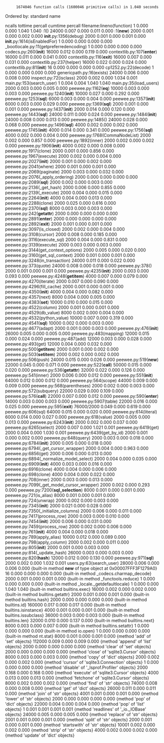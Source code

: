         1674046 function calls (1600046 primitive calls) in 1.040 seconds

   Ordered by: standard name

   ncalls  tottime  percall  cumtime  percall filename:lineno(function)
        1    0.000    0.000    1.040    1.040 <string>:1(<module>)
    24000    0.007    0.000    0.011    0.000 <string>:1(__new__)
     2000    0.001    0.000    0.002    0.000 __init__.py:1356(debug)
     2000    0.001    0.000    0.001    0.000 __init__.py:1614(isEnabledFor)
        1    0.000    0.000    0.000    0.000 _bootlocale.py:11(getpreferredencoding)
        1    0.000    0.000    0.000    0.000 codecs.py:260(__init__)
    16000    0.012    0.000    0.119    0.000 contextlib.py:107(__enter__)
    16000    0.011    0.000    0.041    0.000 contextlib.py:116(__exit__)
    16000    0.007    0.000    0.031    0.000 contextlib.py:237(helper)
    16000    0.022    0.000    0.024    0.000 contextlib.py:81(__init__)
       16    0.000    0.000    0.000    0.000 cp1252.py:22(decode)
        1    0.000    0.000    0.000    0.000 genericpath.py:16(exists)
    24000    0.006    0.000    0.008    0.000 inspect.py:72(isclass)
     2000    0.002    0.000    1.034    0.001 main.py:153(search_user)
        1    0.004    0.004    1.040    1.040 main.py:35(load_users)
     2000    0.003    0.000    0.005    0.000 peewee.py:1162(__eq__)
    10000    0.003    0.000    0.003    0.000 peewee.py:1240(__init__)
    10000    0.027    0.000    0.292    0.000 peewee.py:1253(__sql__)
     6000    0.003    0.000    0.004    0.000 peewee.py:1357(__init__)
     6000    0.003    0.000    0.029    0.000 peewee.py:1369(__sql__)
     2000    0.001    0.000    0.001    0.000 peewee.py:1437(__init__)
     2000    0.014    0.000    0.120    0.000 peewee.py:1443(__sql__)
    24000    0.011    0.000    0.024    0.000 peewee.py:1484(__init__)
    24000    0.008    0.000    0.013    0.000 peewee.py:1485(<listcomp>)
    24000    0.028    0.000    0.068    0.000 peewee.py:1496(__sql__)
     4000    0.002    0.000    0.002    0.000 peewee.py:1745(__init__)
     4000    0.014    0.000    0.341    0.000 peewee.py:1756(__sql__)
     4000    0.002    0.000    0.004    0.000 peewee.py:1768(CommaNodeList)
     2000    0.002    0.000    0.857    0.000 peewee.py:1892(inner)
     2000    0.002    0.000    0.002    0.000 peewee.py:1906(__init__)
     4000    0.002    0.000    0.008    0.000 peewee.py:1917(clone)
     2000    0.001    0.000    0.856    0.000 peewee.py:1967(execute)
     2000    0.002    0.000    0.004    0.000 peewee.py:2027(__init__)
     2000    0.001    0.000    0.002    0.000 peewee.py:2041(where)
     2000    0.001    0.000    0.001    0.000 peewee.py:2069(paginate)
     2000    0.003    0.000    0.032    0.000 peewee.py:2076(_apply_ordering)
     2000    0.000    0.000    0.000    0.000 peewee.py:2089(__sql__)
     2000    0.002    0.000    0.003    0.000 peewee.py:2136(_get_hash)
     2000    0.006    0.000    0.855    0.000 peewee.py:2139(_execute)
     2000    0.004    0.000    0.015    0.000 peewee.py:2264(__init__)
     4000    0.004    0.000    0.013    0.000 peewee.py:2288(clone)
     2000    0.025    0.000    0.616    0.000 peewee.py:2370(__sql__)
     8000    0.003    0.000    0.003    0.000 peewee.py:242(__getattr__)
     2000    0.000    0.000    0.000    0.000 peewee.py:2891(__enter__)
     2000    0.000    0.000    0.000    0.000 peewee.py:2892(__exit__)
     2000    0.001    0.000    0.001    0.000 peewee.py:3097(is_closed)
     2000    0.002    0.000    0.004    0.000 peewee.py:3108(cursor)
     2000    0.008    0.000    0.185    0.000 peewee.py:3116(execute_sql)
     2000    0.004    0.000    0.831    0.000 peewee.py:3139(execute)
     2000    0.003    0.000    0.003    0.000 peewee.py:3144(get_context_options)
     2000    0.005    0.000    0.020    0.000 peewee.py:3160(get_sql_context)
     2000    0.001    0.000    0.001    0.000 peewee.py:3248(in_transaction)
    24000    0.011    0.000    0.022    0.000 peewee.py:373(quote)
    24000    0.008    0.000    0.018    0.000 peewee.py:378(<lambda>)
     2000    0.001    0.000    0.001    0.000 peewee.py:4235(__init__)
     2000    0.003    0.000    0.093    0.000 peewee.py:4248(__getitem__)
     4000    0.007    0.000    0.079    0.000 peewee.py:4270(iterate)
     2000    0.007    0.000    0.090    0.000 peewee.py:4296(fill_cache)
     2000    0.001    0.000    0.001    0.000 peewee.py:4350(__init__)
     4000    0.004    0.000    0.082    0.000 peewee.py:4357(next)
     8000    0.004    0.000    0.005    0.000 peewee.py:4383(__set__)
    10000    0.010    0.000    0.015    0.000 peewee.py:4522(column)
     2000    0.001    0.000    0.001    0.000 peewee.py:4529(db_value)
     8000    0.002    0.000    0.004    0.000 peewee.py:4532(python_value)
    10000    0.007    0.000    0.319    0.000 peewee.py:4541(__sql__)
    10000    0.002    0.000    0.003    0.000 peewee.py:4677(adapt)
     2000    0.001    0.000    0.003    0.000 peewee.py:476(__init__)
    26000    0.005    0.000    0.005    0.000 peewee.py:483(mapping)
    12000    0.015    0.000    0.024    0.000 peewee.py:487(add)
    12000    0.003    0.000    0.028    0.000 peewee.py:493(get)
    12000    0.004    0.000    0.032    0.000 peewee.py:500(__getitem__)
     2000    0.001    0.000    0.002    0.000 peewee.py:503(__setitem__)
     2000    0.002    0.000    0.002    0.000 peewee.py:506(push)
    24000    0.015    0.000    0.026    0.000 peewee.py:519(__new__)
    22000    0.045    0.000    0.071    0.000 peewee.py:522(__call__)
    50000    0.015    0.000    0.020    0.000 peewee.py:536(__getattr__)
    32000    0.022    0.000    0.126    0.000 peewee.py:541(inner)
     2000    0.006    0.000    0.012    0.000 peewee.py:551(__init__)
    64000    0.012    0.000    0.012    0.000 peewee.py:564(scope)
    44000    0.009    0.000    0.009    0.000 peewee.py:568(parentheses)
     2000    0.002    0.000    0.003    0.000 peewee.py:572(subquery)
    22000    0.029    0.000    0.109    0.000 peewee.py:576(__call__)
    22000    0.007    0.000    0.012    0.000 peewee.py:590(__enter__)
    14000    0.003    0.000    0.003    0.000 peewee.py:5907(table)
    22000    0.016    0.000    0.025    0.000 peewee.py:595(__exit__)
76000/2000    0.049    0.000    0.619    0.000 peewee.py:606(sql)
    64000    0.015    0.000    0.020    0.000 peewee.py:614(literal)
     6000    0.014    0.000    0.027    0.000 peewee.py:618(value)
     2000    0.005    0.000    0.013    0.000 peewee.py:6243(__init__)
     2000    0.002    0.000    0.037    0.000 peewee.py:6265(select)
     2000    0.007    0.000    1.021    0.001 peewee.py:6419(get)
     2000    0.004    0.000    1.030    0.001 peewee.py:6439(get_by_id)
     2000    0.001    0.000    0.002    0.000 peewee.py:648(query)
     2000    0.003    0.000    0.018    0.000 peewee.py:6784(__init__)
     2000    0.005    0.000    0.018    0.000 peewee.py:6794(_get_cursor_wrapper)
     2000    0.004    0.000    0.963    0.000 peewee.py:6856(get)
     2000    0.006    0.000    0.013    0.000 peewee.py:6894(_normalize_model_select)
     2000    0.004    0.000    0.035    0.000 peewee.py:6909(__init__)
     4000    0.003    0.000    0.016    0.000 peewee.py:6916(clone)
     4000    0.004    0.000    0.006    0.000 peewee.py:698(clone)
     4000    0.004    0.000    0.022    0.000 peewee.py:708(inner)
     2000    0.003    0.000    0.013    0.000 peewee.py:7099(_get_model_cursor_wrapper)
     2000    0.002    0.000    0.293    0.000 peewee.py:7200(__sql_selection__)
     8000    0.001    0.000    0.001    0.000 peewee.py:721(is_alias)
     8000    0.001    0.000    0.001    0.000 peewee.py:724(unwrap)
     2000    0.002    0.000    0.003    0.000 peewee.py:7345(__init__)
     2000    0.021    0.000    0.028    0.000 peewee.py:7350(_initialize_columns)
     2000    0.006    0.000    0.011    0.000 peewee.py:7417(process_row)
     2000    0.003    0.000    0.010    0.000 peewee.py:7454(__init__)
     2000    0.006    0.000    0.031    0.000 peewee.py:7459(process_row)
     2000    0.002    0.000    0.006    0.000 peewee.py:761(__init__)
     4000    0.004    0.000    0.018    0.000 peewee.py:789(apply_alias)
    10000    0.012    0.000    0.089    0.000 peewee.py:798(apply_column)
     2000    0.002    0.000    0.011    0.000 peewee.py:805(__init__)
     2000    0.001    0.000    0.003    0.000 peewee.py:814(_update_hash)
    26000    0.003    0.000    0.003    0.000 peewee.py:820(__hash__)
    12000    0.012    0.000    0.130    0.000 peewee.py:971(__sql__)
     2000    0.002    0.000    1.032    0.001 users.py:63(search_user)
    28000    0.006    0.000    0.006    0.000 {built-in method __new__ of type object at 0x00007FFF3F1279A0}
       16    0.000    0.000    0.000    0.000 {built-in method _codecs.charmap_decode}
     2000    0.001    0.000    0.001    0.000 {built-in method _functools.reduce}
        1    0.000    0.000    0.000    0.000 {built-in method _locale._getdefaultlocale}
        1    0.000    0.000    1.040    1.040 {built-in method builtins.exec}
    16000    0.002    0.000    0.002    0.000 {built-in method builtins.getattr}
     2000    0.001    0.000    0.001    0.000 {built-in method builtins.hash}
     2000    0.000    0.000    0.000    0.000 {built-in method builtins.id}
   160000    0.017    0.000    0.017    0.000 {built-in method builtins.isinstance}
     4000    0.001    0.000    0.001    0.000 {built-in method builtins.issubclass}
    36000    0.003    0.000    0.003    0.000 {built-in method builtins.len}
    32000    0.010    0.000    0.137    0.000 {built-in method builtins.next}
     8000    0.003    0.000    0.007    0.000 {built-in method builtins.setattr}
        1    0.000    0.000    0.000    0.000 {built-in method io.open}
        1    0.000    0.000    0.000    0.000 {built-in method nt.stat}
     8000    0.001    0.000    0.001    0.000 {method 'add' of 'set' objects}
   112000    0.009    0.000    0.009    0.000 {method 'append' of 'list' objects}
     2000    0.000    0.000    0.000    0.000 {method 'clear' of 'set' objects}
     2000    0.000    0.000    0.000    0.000 {method 'close' of 'sqlite3.Cursor' objects}
     8000    0.003    0.000    0.003    0.000 {method 'copy' of 'dict' objects}
     2000    0.002    0.000    0.002    0.000 {method 'cursor' of 'sqlite3.Connection' objects}
        1    0.000    0.000    0.000    0.000 {method 'disable' of '_lsprof.Profiler' objects}
     2000    0.168    0.000    0.168    0.000 {method 'execute' of 'sqlite3.Cursor' objects}
     4000    0.013    0.000    0.013    0.000 {method 'fetchone' of 'sqlite3.Cursor' objects}
     8000    0.002    0.000    0.002    0.000 {method 'find' of 'str' objects}
    74000    0.008    0.000    0.008    0.000 {method 'get' of 'dict' objects}
    26000    0.011    0.000    0.011    0.000 {method 'join' of 'str' objects}
     4001    0.001    0.000    0.001    0.000 {method 'lower' of 'str' objects}
     2000    0.000    0.000    0.000    0.000 {method 'pop' of 'dict' objects}
    22000    0.004    0.000    0.004    0.000 {method 'pop' of 'list' objects}
        1    0.001    0.001    0.001    0.001 {method 'readlines' of '_io._IOBase' objects}
    24000    0.005    0.000    0.005    0.000 {method 'replace' of 'str' objects}
     2001    0.001    0.000    0.001    0.000 {method 'split' of 'str' objects}
     2000    0.001    0.000    0.001    0.000 {method 'startswith' of 'str' objects}
    10001    0.002    0.000    0.002    0.000 {method 'strip' of 'str' objects}
     4000    0.002    0.000    0.002    0.000 {method 'update' of 'dict' objects}